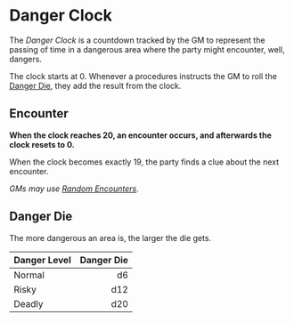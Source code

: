 # Danger Clock

The *Danger Clock* is a countdown tracked by the GM to represent the passing of time in a dangerous area where the party might encounter, well, dangers.

The clock starts at 0. Whenever a procedures instructs the GM to roll the [Danger Die](Danger%20Clock.md#Danger%20Die), they add the result from the clock.

## Encounter

**When the clock reaches 20, an encounter occurs, and afterwards the clock resets to 0.**

When the clock becomes exactly 19, the party finds a clue about the next encounter.

*GMs may use [Random Encounters](../../Resources%20for%20GMs/Encounters/Random%20Encounters.md)*.

## Danger Die

The more dangerous an area is, the larger the die gets.

| Danger Level | Danger Die |
| ------------ | ---------: |
| Normal       |         d6 |
| Risky        |        d12 |
| Deadly       |        d20 |
